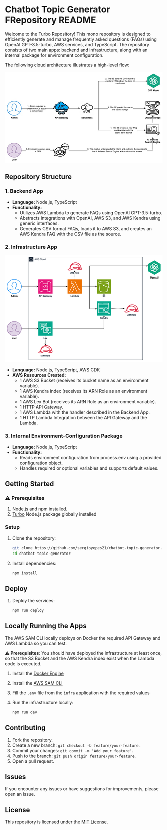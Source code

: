 # Chatbot Topic Generator FRepository README

Welcome to the Turbo Repository! This mono repository is designed to efficiently generate and manage frequently asked questions (FAQs) using OpenAI GPT-3.5-turbo, AWS services, and TypeScript. The repository consists of two main apps: backend and infrastructure, along with an internal package for environment configuration.

The following cloud architecture illustrates a high-level flow:

![Cloud Architecture](./assets/Cloud%20Architecture.jpg)

## Repository Structure

### 1. Backend App

- **Language:** Node.js, TypeScript
- **Functionality:**
  - Utilizes AWS Lambda to generate FAQs using OpenAI GPT-3.5-turbo.
  - Abstracts integrations with OpenAI, AWS S3, and AWS Kendra using generic interfaces.
  - Generates CSV format FAQs, loads it to AWS S3, and creates an AWS Kendra FAQ with the CSV file as the source.

### 2. Infrastructure App

![Cloud Architecture](./assets/AWS%20Architecture.drawio.png)

- **Language:** Node.js, TypeScript, AWS CDK
- **AWS Resources Created:**
  - 1 AWS S3 Bucket (receives its bucket name as an environment variable).
  - 1 AWS Kendra index (receives its ARN Role as an environment variable).
  - 1 AWS Lex Bot (receives its ARN Role as an environment variable).
  - 1 HTTP API Gateway.
  - 1 AWS Lambda with the handler described in the Backend App.
  - 1 HTTP Lambda Integration between the API Gateway and the Lambda.

### 3. Internal Environment-Configuration Package

- **Language:** Node.js, TypeScript
- **Functionality:**
  - Reads environment configuration from process.env using a provided configuration object.
  - Handles required or optional variables and supports default values.

## Getting Started

### ⚠️  Prerequisites

1. Node.js and npm installed.
2. [Turbo](https://turbo.build/repo/docs/installing) Node.js package globally installed

### Setup

1. Clone the repository:

    ```bash
    git clone https://github.com/sergioyepes21/chatbot-topic-generator.git
    cd chatbot-topic-generator
    ```

2. Install dependencies:

    ```bash
    npm install
    ```

## Deploy

1. Deploy the services:

    ```bash
    npm run deploy
    ```

## Locally Running the Apps

The AWS SAM CLI locally deploys on Docker the required API Gateway and AWS Lambda so you can test.

**⚠️ Prerequisites**:  You should have deployed the infrastructure at least once, so that the S3 Bucket and the AWS Kendra index exist when the Lambda code is executed.

1. Install the [Docker Engine](https://docs.docker.com/engine/install/)
2. Install the [AWS SAM CLI](https://docs.aws.amazon.com/serverless-application-model/latest/developerguide/install-sam-cli.html)
3. Fill the `.env` file from the `infra` application with the required values 
4. Run the infrastructure locally:

    ```bash
    npm run dev
    ```

## Contributing

1. Fork the repository.
2. Create a new branch: `git checkout -b feature/your-feature`.
3. Commit your changes: `git commit -m 'Add your feature'`.
4. Push to the branch: `git push origin feature/your-feature`.
5. Open a pull request.

## Issues

If you encounter any issues or have suggestions for improvements, please open an issue.

## License

This repository is licensed under the [MIT License](LICENSE).
